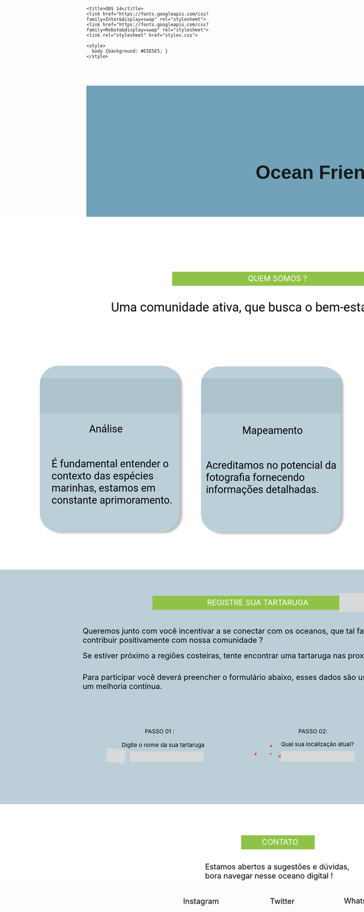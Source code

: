<html>
  <head>
    <meta charset="utf-8">
  
    <title>ODS 14</title>
    <link href="https://fonts.googleapis.com/css?family=Inter&display=swap" rel="stylesheet">
    <link href="https://fonts.googleapis.com/css?family=Roboto&display=swap" rel="stylesheet">
    <link rel="stylesheet" href="styles.css">
    
    <style>
      body {background: #E5E5E5; }
    </style>
  
  </head>
          
<body>

<header>
  <h1>Ocean Friends</h1>
</header>
  <div class=e46_188>
      <div  class="e69_389"></div>
      <div  class="e62_213"></div>
        <span  class="e69_383">
          PASSO 01 :
        </span>
      <div  class="e58_65"></div>
        <span  class="e62_92">
          Acre
        </span>
      <div  class="e58_64"></div>
      <div  class="e58_71"></div>
      <span  class="e55_35"></span>
      <span  class="e55_41">
        Uma comunidade ativa, que busca o bem-estar da vida marinha.
      </span>
      <span  class="e55_42">
        É fundamental entender o contexto das espécies marinhas, estamos em constante aprimoramento.
      </span>
      <span  class="e58_68">
        Análise 
      </span>
      <div  class="e58_67"></div>
      <div  class="e58_73"></div>
      <div  class="e58_80"></div>
        <div class=e62_243>
      <div  class="e58_81"></div>
      <div  class="e58_82"></div>
      <div  class="e58_83"></div>
      <div  class="e58_84"></div></div>
        <div class=e62_249>
      <div  class="e62_250"></div>
      <div  class="e62_251"></div>
      <div  class="e62_252"></div>
      <div  class="e62_253"></div></div>
        <div class=e62_244>
      <div  class="e62_245"></div>
      <div  class="e62_246"></div>
      <div  class="e62_247"></div>
      <div  class="e62_248"></div></div>
      <div  class="e62_91"></div>
      <span  class="e62_95">
        Acreditamos no potencial da fotografia fornecendo informações detalhadas. 
      </span>
      <span  class="e62_99">
        Mapeamento
      </span>
        <div class=e62_254>
      <div  class="e58_72"></div>
      <div  class="e58_85"></div>
      <div  class="e62_97"></div>
      <span  class="e62_98">
        Expandimos nosso alcance pela web, impactando de forma mundial.
      </span>
      <span  class="e62_100">
        Digital
      </span></div>
      <div  class="e62_114"></div>
      <span  class="e62_133">
        Digite o nome da sua tartaruga
      </span>
      <span  class="e62_117">
        Queremos junto com você incentivar a se conectar com os oceanos, que tal fazer parte de um processo divertido e ainda contribuir positivamente com nossa comunidade ? 
      </span>
      <span  class="e62_118">
        Para participar você deverá preencher o formulário abaixo, esses dados são usados para fins de pesquisa e auxiliam em um melhoria contínua.
      </span>
        <div class=e62_125>
      <div  class="e62_119"></div>
      <div  class="e62_120"></div>
      <div  class="e62_121"></div>
      <div  class="e62_122"></div>
      <div  class="e62_123"></div>
      <div  class="e62_124"></div></div>
      <span  class="e62_187">
        Qual sua localização atual?
      </span>
       <div class=e62_186>
      <div  class="e62_141"></div>
      <div  class="e62_144"></div>
      <div  class="e62_146"></div>
        <div class=e62_159>
      <div  class="e62_148"></div>
      <div  class="e62_149"></div>
      <div  class="e62_150"></div>
      <div  class="e62_151"></div>
      <div  class="e62_153"></div>
        <div class=e62_161>
      <div  class="e62_160"></div></div></div>
        <div class=e62_170>
      <div  class="e62_171"></div>
      <div  class="e62_172"></div>
      <div  class="e62_173"></div>
      <div  class="e62_174"></div>
      <div  class="e62_175"></div>
      <div class=e62_176>
      <div  class="e62_177"></div></div></div>
        <div class=e62_178>
      <div  class="e62_179"></div>
      <div  class="e62_180"></div>
      <div  class="e62_181"></div>
      <div  class="e62_182"></div>
      <div  class="e62_183"></div>
        <div class=e62_184>
      <div  class="e62_185"></div></div></div>
       <div class=e62_162>
      <div  class="e62_163"></div>
      <div  class="e62_164"></div>
      <div  class="e62_165"></div>
      <div  class="e62_166"></div>
      <div  class="e62_167"></div>
        <div class=e62_168>
      <div  class="e62_169"></div></div></div></div>
       <div class=e62_240>
      <div  class="e62_231"></div>
      <div  class="e62_233"></div>
      <div  class="e62_234"></div></div>
        <div class=e62_257>
      <div  class="e62_258"></div>
      <div  class="e62_259"></div>
      <div  class="e62_260"></div>
      <div  class="e62_261"></div></div>
      <div  class="e62_263"></div>
      <div  class="e62_264"></div>
      <div  class="e62_286"></div>
      <div  class="e62_288"></div>
      <div  class="e62_289"></div>
      <div  class="e62_291"></div>
      <span  class="e62_292">Instagram</span>
      <span  class="e62_293">Twitter</span>
      <span  class="e62_294">Whatsapp</span>
        <span  class="e62_297">
        Estamos abertos a sugestões e dúvidas, bora navegar nesse oceano digital !
        </span>
      <div  class="e62_301"></div>
      <div  class="e62_302"></div>
      <div  class="e62_303"></div>
      <div  class="e62_304"></div>
      <div  class="e62_305"></div>
      <div  class="e62_306"></div>
      <div  class="e62_307"></div>
      <div  class="e62_308"></div>
      <div  class="e62_309"></div>
      <div  class="e62_310"></div>
      <div  class="e62_311"></div>
      <div  class="e62_312"></div>
      <div  class="e69_377"></div>
      <div  class="e69_378"></div>
      <span  class="e69_384">PASSO 02:</span>
      <span  class="e69_385">PASSO 03: </span>
      <span  class="e69_381">Insira uma foto </span>
      <div  class="e69_387"></div>
      <div  class="e69_388"></div>
      <span  class="e69_391">
        Se estiver próximo a regiões costeiras, tente encontrar uma tartaruga nas proximidades e se aproxime de forma tranquila.
      </span>
        <div class=e69_392>
      <div  class="ei69_392_69_352"></div>
      <span  class="ei69_392_69_353">QUEM SOMOS ?</span></div>
        <div class=e69_395>
      <div  class="ei69_395_69_352"></div>
      <span  class="ei69_395_69_353">REGISTRE SUA TARTARUGA</span></div>
        <div class=e62_113>
      <div  class="e62_106"></div>
      <div  class="e62_107"></div>
      <div  class="e62_108"></div>
      <div  class="e62_109"></div>
      <div  class="e62_110"></div>
      <div  class="e62_111"></div>
      <div  class="e62_105"></div></div>
        <div class=e69_398>
      <div  class="ei69_398_69_352"></div>
      <span  class="ei69_398_69_353">CONTATO</span>
      </div>
  </div>
     </body>
</html>

<style>
header {
	width: 1440px;
	height: 600px;
	background-color: #71A2B9;
}
h1{
	font-family: sans-serif;
	font-size: 50px;
	padding-top: 200px;
	padding-right: 200px;
	position: relative;
}

.e69_389 { 
	background-color:rgba(255, 255, 255, 1);
	width:1440px;
	height:200px;
	position:absolute;
	left:0px;
	top:2172px;
}
.e62_213 { 
	background-color:rgba(188.0576241016388, 207.35253274440765, 217.0000022649765, 1);
	width:1439px;
	height:619px;
	position:absolute;
	left:0px;
	top:1551px;
}
.e69_383 { 
	color: black;
	width:80px;
	height:18px;
	position:absolute;
	left:382px;
	top:1968px;
	font-family:Inter;
	text-align:left;
	font-size:15px;
	letter-spacing:0;
}
.e58_65 { 
	background-color:rgba(255, 255, 255, 1);
	width:1445px;
	height:930px;
	position:absolute;
	left:0px;
	top:620px;
}
.e62_92 { 
	color:rgba(0, 0, 0, 1);
	width:80px;
	height:45px;
	position:absolute;
	left:582px;
	top:1205px;
	font-family:Roboto;
	text-align:left;
	font-size:39px;
	letter-spacing:0;
	line-height:px;
}
.e58_64 { 
	box-shadow:8px 4px 4px rgba(0, 0, 0, 0.25);
	background-color:rgba(186.9468829035759, 207.22957134246826, 216.75000607967377, 1);
	width:368px;
	height:438px;
	position:absolute;
	left:105px;
	top:1013px;
	border-radius: 49px;
}
.e58_71 { 
	box-shadow:8px 4px 4px rgba(0, 0, 0, 0.25);
	background-color:rgba(186.9468829035759, 207.22957134246826, 216.75000607967377, 1);
	width:368px;
	height:438px;
	position:absolute;
	left:530px;
	top:1015px;
	border-radius: 49px;
}
.e55_35 { 
	color:rgba(0, 0, 0, 1);
	position:absolute;
	left:432px;
	top:788px;
	font-family:Roboto;
	text-align:left;
	font-size:23px;
	letter-spacing:0;
}
.e55_41 { 
	color:rgba(0, 0, 0, 1);
	width:1223px;
	height:133px;
	position:absolute;
	left:293px;
	top:839px;
	font-family:Roboto;
	text-align:left;
	font-size:33px;
	letter-spacing:0;
	line-height:px;
}
.e55_42 { 
	color:rgba(0, 0, 0, 1);
	width:345px;
	height:216px;
	position:absolute;
	left:136px;
	top:1256px;
	font-family:Roboto;
	text-align:left;
	font-size:27px;
	letter-spacing:0;
}
.e58_68 { 
	color:rgba(0, 0, 0, 1);
	width:104px;
	height:28px;
	position:absolute;
	left:235px;
	top:1164px;
	font-family:Roboto;
	text-align:left;
	font-size:27px;
	letter-spacing:0;
}
.e58_67 { 
	width:85px;
	height:86px;
	position:absolute;
	left:244px;
	top:1043px;
	background-image:url(images/detective.png);
	background-repeat:no-repeat;
	background-size:cover;
}
.e58_73 { 
	background-color:rgba(2.000000118277967, 52.000000700354576, 70.00000342726707, 1);
	opacity:0.07999999821186066;
	width:368px;
	height:93px;
	position:absolute;
	left:105px;
	top:1046px;
}
.e58_80 { 
	background-color:rgba(2.000000118277967, 52.000000700354576, 70.00000342726707, 1);
	opacity:0.07999999821186066;
	width:368px;
	height:93px;
	position:absolute;
	left:531px;
	top:1046px;
}
.e62_243 { 
	width:61px;
	height:42.5px;
	position:absolute;
	left:612px;
	top:1060.5px;
}
.58_81 { 
	border:1px solid rgba(0, 0, 0, 1);
}
.e58_81 { 
	width:10px;
	height:10px;
	position:absolute;
	left:0px;
	top:0px;
}
.e58_82 { 
	border-radius:500px;
	width:10px;
	height:10px;
	position:absolute;
	left:18px;
	top:2.5px;
}
.58_82 { 
	border:1px solid rgba(0, 0, 0, 1);
}
.e58_83 { 
	border-radius:500px;
	width:10px;
	height:10px;
	position:absolute;
	left:23px;
	top:15.5px;
}
.58_83 { 
	border:1px solid rgba(0, 0, 0, 1);
}
.e58_84 { 
	border-radius:500px;
	width:20px;
	height:20px;
	position:absolute;
	left:41px;
	top:22.5px;
}
.58_84 { 
	border:1px solid rgba(0, 0, 0, 1);
}
.e62_249 { 
	width:61px;
	height:42.5px;
	position:absolute;
	left:1058px;
	top:1060.5px;
}
.62_250 { 
	border:1px solid rgba(0, 0, 0, 1);
}
.e62_250 { 
	width:10px;
	height:10px;
	position:absolute;
	left:0px;
	top:0px;
}
.e62_251 { 
	border-radius:500px;
	width:10px;
	height:10px;
	position:absolute;
	left:18px;
	top:2.5px;
}
.62_251 { 
	border:1px solid rgba(0, 0, 0, 1);
}
.e62_252 { 
	border-radius:500px;
	width:10px;
	height:10px;
	position:absolute;
	left:23px;
	top:15.5px;
}
.62_252 { 
	border:1px solid rgba(0, 0, 0, 1);
}
.e62_253 { 
	border-radius:500px;
	width:20px;
	height:20px;
	position:absolute;
	left:41px;
	top:22.5px;
}
.62_253 { 
	border:1px solid rgba(0, 0, 0, 1);
}
.e62_244 { 
	width:61px;
	height:42.5px;
	position:absolute;
	left:187px;
	top:1060.5px;
}
.62_245 { 
	border:1px solid rgba(0, 0, 0, 1);
}
.e62_245 { 
	width:10px;
	height:10px;
	position:absolute;
	left:0px;
	top:0px;
}
.e62_246 { 
	border-radius:500px;
	width:10px;
	height:10px;
	position:absolute;
	left:18px;
	top:2.5px;
}
.62_246 { 
	border:1px solid rgba(0, 0, 0, 1);
}
.e62_247 { 
	border-radius:500px;
	width:10px;
	height:10px;
	position:absolute;
	left:23px;
	top:15.5px;
}
.62_247 { 
	border:1px solid rgba(0, 0, 0, 1);
}
.e62_248 { 
	border-radius:500px;
	width:20px;
	height:20px;
	position:absolute;
	left:41px;
	top:22.5px;
}
.62_248 { 
	border:1px solid rgba(0, 0, 0, 1);
}
.e62_91 { 
	width:85px;
	height:86px;
	position:absolute;
	left:692px;
	top:1050px;
	background-image:url(images/camera.png);
	background-repeat:no-repeat;
	background-size:cover;
}
.e62_95 { 
	color:rgba(0, 0, 0, 1);
	width:364px;
	height:190px;
	position:absolute;
	left:543px;
	top:1260px;
	font-family:Roboto;
	text-align:left;
	font-size:27px;
	letter-spacing:0;
}
.e62_99 { 
	color:rgba(0, 0, 0, 1);
	width:160px;
	height:32px;
	position:absolute;
	left:639px;
	top:1168px;
	font-family:Roboto;
	text-align:left;
	font-size:27px;
	letter-spacing:0;
}
.e62_254 { 
	width:368px;
	height:438px;
	position:absolute;
	left:972px;
	top:1015px;
}
.e58_72 { 
	box-shadow:8px 4px 4px rgba(0, 0, 0, 0.25);
	background-color:rgba(186.9468829035759, 207.22957134246826, 216.75000607967377, 1);
	width:368px;
	height:438px;
	position:absolute;
	left:0px;
	top:0px;
	border-top-left-radius:49px;
	border-top-right-radius:49px;
	border-bottom-left-radius:49px;
	border-bottom-right-radius:49px;
}
.e58_85 { 
	background-color:rgba(2.000000118277967, 52.000000700354576, 70.00000342726707, 1);
	opacity:0.07999999821186066;
	width:368px;
	height:93px;
	position:absolute;
	left:0px;
	top:31px;
}
.e62_97 { 
	transform: rotate(13.511633743322736deg);
	width:85px;
	height:86px;
	position:absolute;
	left:170.09326171875px;
	top:26px;
	background-image:url(images/google_mobile.png);
	background-repeat:no-repeat;
	background-size:cover;
}
.e62_98 { 
	color:rgba(0, 0, 0, 1);
	width:335px;
	height:96px;
	position:absolute;
	left:29px;
	top:227px;
	font-family:Roboto;
	text-align:left;
	font-size:27px;
	letter-spacing:0;
}
.e62_100 { 
	color:rgba(0, 0, 0, 1);
	width:77px;
	height:32px;
	position:absolute;
	left:153px;
	top:149px;
	font-family:Roboto;
	text-align:left;
	font-size:27px;
	letter-spacing:0;
}
.e62_114 { 
	width:439px;
	height:37px;
	position:absolute;
	left:144.00003051757812px;
	top:1931px;
	border-radius:19px;
}
.e62_133 { 
	color:rgba(0, 0, 0, 1);
	width:225px;
	height:18px;
	position:absolute;
	left:321px;
	top:2004px;
	font-family:Inter;
	text-align:left;
	font-size:15px;
	letter-spacing:0;
}
.e62_117 { 
	color:rgba(0, 0, 0, 1);
	width:1180px;
	height:48px;
	position:absolute;
	left:218px;
	top:1701px;
	font-family:Inter;
	text-align:left;
	font-size:20px;
	letter-spacing:0;
}
.e62_118 { 
	color:rgba(0, 0, 0, 1);
	width:1141px;
	height:48px;
	position:absolute;
	left:218px;
	top:1823px;
	font-family:Inter;
	text-align:left;
	font-size:20px;
	letter-spacing:0;
}
.e62_125 { 
	transform: rotate(2.947519242489831deg);
	width:48.86473083496094px;
	height:36.24879837036133px;
	position:absolute;
	left:280.86395263671875px;
	top:2024px;
}
.e62_119 { 
	transform: rotate(2.947519242489831deg);
	background-color:rgba(217.0000022649765, 217.0000022649765, 217.0000022649765, 1);
	width:48.86473083496094px;
	height:36.24879837036133px;
	position:absolute;
	left:0px;
	top:0px;
}
.62_119 { 
	border:7px solid rgba(232.68750607967377, 232.68750607967377, 232.68750607967377, 1);
}
.e62_120 { 
	transform: rotate(2.947519242489831deg);
	width:9.062199592590332px;
	height:6.524783611297607px;
	position:absolute;
	left:8.550432503867341px;
	top:8.788619207532747px;
}
.62_120 { 
	border:1px solid rgba(232.68750607967377, 232.68750607967377, 232.68750607967377, 1);
}
.e62_121 { 
	transform: rotate(2.947519242489831deg);
	width:9.062199592590332px;
	height:6.524783611297607px;
	position:absolute;
	left:12.764067345385115px;
	top:11.546306585417824px;
}
.62_121 { 
	border:1px solid rgba(232.68750607967377, 232.68750607967377, 232.68750607967377, 1);
}
.e62_122 { 
	transform: rotate(2.947519242489831deg);
	width:9.062199592590332px;
	height:6.524783611297607px;
	position:absolute;
	left:16.959052085886526px;
	top:14.66603986723021px;
}
.62_122 { 
	border:1px solid rgba(232.68750607967377, 232.68750607967377, 232.68750607967377, 1);
}
.e62_123 { 
	transform: rotate(2.947519242489831deg);
	width:9.062199592590332px;
	height:6.524783611297607px;
	position:absolute;
	left:21.154034921562584px;
	top:17.785773050964508px;
}
.62_123 { 
	border:1px solid rgba(232.68750607967377, 232.68750607967377, 232.68750607967377, 1);
}
.e62_124 { 
	transform: rotate(2.947519242489831deg);
	width:9.062199592590332px;
	height:6.524783611297607px;
	position:absolute;
	left:25.349019662063938px;
	top:20.905506332777122px;
}
.62_124 { 
	border:1px solid rgba(232.68750607967377, 232.68750607967377, 232.68750607967377, 1);
}
.e62_187 { 
	color:rgba(0, 0, 0, 1);
	width:199px;
	height:18px;
	position:absolute;
	left:741px;
	top:2002px;
	font-family:Inter;
	text-align:left;
	font-size:15px;
	letter-spacing:0;
}
.e62_186 { 
	width:62.70000457763672px;
	height:57.000003814697266px;
	position:absolute;
	left:670px;
	top:2008px;
}
.e62_141 { 
	transform: rotate(150.72230761162808deg);
	border-radius:500px;
	background-color:rgba(187.00000405311584, 207.00000286102295, 217.0000022649765, 1);
	width:44.46156692504883px;
	height:42.603782653808594px;
	position:absolute;
	left:62.70000076293945px;
	top:35.25650405883789px;
}
.62_141 { 
	border:1px solid rgba(0, 0, 0, 1);
}
.e62_144 { 
	transform: rotate(150.72230761162808deg);
	width:19.76069450378418px;
	height:42.01206588745117px;
	position:absolute;
	left:58.390907287597656px;
	top:37.672325134277344px;
}
.62_144 { 
	border:1px solid rgba(0, 0, 0, 1);
}
.e62_146 { 
	transform: rotate(150.72230761162808deg);
	width:6.792738914489746px;
	height:34.911434173583984px;
	position:absolute;
	left:33.11051559448242px;
	top:46.438716888427734px;
}
.62_146 { 
	border:1px solid rgba(0, 0, 0, 1);
}
.e62_159 { 
	transform: rotate(-99.0537341401173deg);
	width:14.269881248474121px;
	height:13.832874298095703px;
	position:absolute;
	left:8.048849105834961px;
	top:19.87958526611328px;
}
.e62_148 { 
	transform: rotate(-99.05373498325396deg);
	width:4.035839080810547px;
	height:6.9488019943237305px;
	position:absolute;
	left:-1.6104748546449628px;
	top:-10.10656006567524px;
}
.62_148 { 
	border:1px solid rgba(0, 0, 0, 1);
}
.e62_149 { 
	transform: rotate(-99.05373498325396deg);
	width:4.035839080810547px;
	height:5.685383319854736px;
	position:absolute;
	left:2.955126449994623px;
	top:-9.5451883592159px;
}
.62_149 { 
	border:1px solid rgba(0, 0, 0, 1);
}
.e62_150 { 
	transform: rotate(-99.05373498325396deg);
	width:8.071678161621094px;
	height:10.10734748840332px;
	position:absolute;
	left:1.8927430058879509px;
	top:-4.17346678799845px;
}
.62_150 { 
	border:1px solid rgba(0, 0, 0, 1);
}
.e62_151 { 
	transform: rotate(-99.05373498325396deg);
	width:4.612387180328369px;
	height:4.421964645385742px;
	position:absolute;
	left:7.1753669580937185px;
	top:-3.125173267437276px;
}
.62_151 { 
	border:1px solid rgba(0, 0, 0, 1);
}
.e62_153 { 
	transform: rotate(-132.9010803649917deg);
	background-color:rgba(244.3749949336052, 75.34895360469818, 75.34895360469818, 1);
	width:5.530364036560059px;
	height:5.29517936706543px;
	position:absolute;
	left:4.035009017114589px;
	top:-6.78091058965083px;
}
.e62_161 { 
	transform: rotate(-6.736138120153852e-7deg);
	width:3.7837445735931396px;
	height:3.4664108753204346px;
	position:absolute;
	left:9.378654833513906px;
	top:-5.186970123496849px;
}
.e62_160 { 
	transform: rotate(-6.736138120153852e-7deg);
	width:3.7837445735931396px;
	height:3.4664106369018555px;
	position:absolute;
	left:0px;
	top:0px;
}
.62_160 { 
	border:1px solid rgba(0, 0, 0, 1);
}
.e62_170 { 
	transform: rotate(106.54144283837277deg);
	width:14.340413093566895px;
	height:13.77566146850586px;
	position:absolute;
	left:57.67113494873047px;
	top:39.83807373046875px;
}
.e62_171 { 
	transform: rotate(106.54144283837277deg);
	width:4.055787086486816px;
	height:6.92006254196167px;
	position:absolute;
	left:-2.9281463930494738px;
	top:9.859018658203695px;
}
.62_171 { 
	border:1px solid rgba(0, 0, 0, 1);
}
.e62_172 { 
	transform: rotate(106.54144283837277deg);
	width:4.055787086486816px;
	height:5.661869049072266px;
	position:absolute;
	left:-6.87493700341372px;
	top:7.698418053249952px;
}
.62_172 { 
	border:1px solid rgba(0, 0, 0, 1);
}
.e62_173 { 
	transform: rotate(106.54144283837277deg);
	width:8.111574172973633px;
	height:10.065546035766602px;
	position:absolute;
	left:-3.557428469438605px;
	top:3.149550709090363px;
}
.62_173 { 
	border:1px solid rgba(0, 0, 0, 1);
}
.e62_174 { 
	transform: rotate(106.54144283837277deg);
	width:4.635185718536377px;
	height:4.403676509857178px;
	position:absolute;
	left:-7.950262375535317px;
	top:0.2835473669510975px;
}
.62_174 { 
	border:1px solid rgba(0, 0, 0, 1);
}
.e62_175 { 
	transform: rotate(71.58561382590166deg);
	background-color:rgba(244.3749949336052, 75.34895360469818, 75.34895360469818, 1);
	width:5.5417680740356445px;
	height:5.2850823402404785px;
	position:absolute;
	left:-6.661117559096965px;
	top:4.771323200985989px;
}
.e62_176 { 
	transform: rotate(-158.57012880597784deg);
	width:3.768688678741455px;
	height:3.482774496078491px;
	position:absolute;
	left:-10.872069180047447px;
	top:1.3824951322412744px;
}
.e62_177 { 
	transform: rotate(-158.57012880597784deg);
	width:3.768688440322876px;
	height:3.482774496078491px;
	position:absolute;
	left:0px;
	top:0px;
}
.62_177 { 
	border:1px solid rgba(0, 0, 0, 1);
}
.e62_178 { 
	transform: rotate(106.54144283837277deg);
	width:10.614396095275879px;
	height:10.196383476257324px;
	position:absolute;
	left:36.680389404296875px;
	top:32.08100891113281px;
}
.e62_179 { 
	transform: rotate(106.54144283837277deg);
	width:3.0019867420196533px;
	height:5.122048377990723px;
	position:absolute;
	left:-2.167313833539083px;
	top:7.297233855627155px;
}
.62_179 { 
	border:1px solid rgba(0, 0, 0, 1);
}
.e62_180 { 
	transform: rotate(106.54144283837277deg);
	width:3.0019867420196533px;
	height:4.19076681137085px;
	position:absolute;
	left:-5.088633391942153px;
	top:5.698005269185842px;
}
.62_180 { 
	border:1px solid rgba(0, 0, 0, 1);
}
.e62_181 { 
	transform: rotate(106.54144283837277deg);
	width:6.003973484039307px;
	height:7.450252056121826px;
	position:absolute;
	left:-2.633082933144351px;
	top:2.331164624096573px;
}
.62_181 { 
	border:1px solid rgba(0, 0, 0, 1);
}
.e62_182 { 
	transform: rotate(106.54144283837277deg);
	width:3.430842161178589px;
	height:3.2594852447509766px;
	position:absolute;
	left:-5.884525114031021px;
	top:0.20980712890195719px;
}
.62_182 { 
	border:1px solid rgba(0, 0, 0, 1);
}
.e62_183 { 
	transform: rotate(71.58561382590166deg);
	background-color:rgba(244.3749949336052, 75.34895360469818, 75.34895360469818, 1);
	width:4.101870536804199px;
	height:3.911878824234009px;
	position:absolute;
	left:-4.930373499583993px;
	top:3.5314208030279133px;
}
.e62_184 { 
	transform: rotate(-158.57012880597784deg);
	width:2.7894837856292725px;
	height:2.5778582096099854px;
	position:absolute;
	left:-8.047212990239018px;
	top:1.0231982496331966px;
}
.e62_185 { 
	transform: rotate(-158.57012880597784deg);
	width:2.7894837856292725px;
	height:2.5778582096099854px;
	position:absolute;
	left:0px;
	top:0px;
}
.62_185 { 
	border:1px solid rgba(0, 0, 0, 1);
}
.e62_162 { 
	transform: rotate(-2.896787666169815deg);
	width:15.658905029296875px;
	height:12.601913452148438px;
	position:absolute;
	left:35.14705276489258px;
	top:1.6764624118804932px;
}
.e62_163 { 
	transform: rotate(-2.896787879340466deg);
	width:4.428685188293457px;
	height:6.330441474914551px;
	position:absolute;
	left:11.215672468959042px;
	top:-0.5676855398742191px;
}
.62_163 { 
	border:1px solid rgba(0, 0, 0, 1);
}
.e62_164 { 
	transform: rotate(-2.896787879340466deg);
	width:4.428685188293457px;
	height:5.179452896118164px;
	position:absolute;
	left:10.198342326878333px;
	top:3.5172214432109286px;
}
.62_164 { 
	border:1px solid rgba(0, 0, 0, 1);
}
.e62_165 { 
	transform: rotate(-2.896787879340466deg);
	width:8.857370376586914px;
	height:9.207915306091309px;
	position:absolute;
	left:4.406078877666687px;
	top:2.0817847912826437px;
}
.62_165 { 
	border:1px solid rgba(0, 0, 0, 1);
}
.e62_166 { 
	transform: rotate(-2.896787879340466deg);
	width:5.061354160308838px;
	height:4.028462886810303px;
	position:absolute;
	left:2.791821418446375px;
	top:6.773012887286086px;
}
.62_166 { 
	border:1px solid rgba(0, 0, 0, 1);
}
.e62_167 { 
	transform: rotate(-32.60894882463576deg);
	background-color:rgba(244.3749949336052, 75.34895360469818, 75.34895360469818, 1);
	width:5.760735988616943px;
	height:5.083121299743652px;
	position:absolute;
	left:7.074196617610596px;
	top:4.251570018813027px;
}
.e62_168 { 
	transform: rotate(95.55927057660872deg);
	width:3.460361957550049px;
	height:3.789278268814087px;
	position:absolute;
	left:4.856819024828837px;
	top:8.950173765530053px;
}
.e62_169 { 
	transform: rotate(95.55927057660872deg);
	width:3.4603612422943115px;
	height:3.789278268814087px;
	position:absolute;
	left:0px;
	top:0px;
}
.62_169 { 
	border:1px solid rgba(0, 0, 0, 1);
}
.e62_240 { 
	width:36px;
	height:30.85714340209961px;
	position:absolute;
	left:1097px;
	top:2025px;
}
.e62_231 { 
	background-color:rgba(217.0000022649765, 217.0000022649765, 217.0000022649765, 1);
	width:36px;
	height:30.85714340209961px;
	position:absolute;
	left:0px;
	top:0px;
}
.62_231 { 
	border:1px solid rgba(0, 0, 0, 1);
}
.e62_233 { 
	border-radius:500px;
	background-color:rgba(0, 0, 0, 1);
	width:6.4285712242126465px;
	height:6.4285712242126465px;
	position:absolute;
	left:6.4285712242126465px;
	top:7.714285850524902px;
}
.62_234 { 
	border:1px solid rgba(0, 0, 0, 1);
}
.e62_234 { 
	width:33.42856979370117px;
	height:10.285714149475098px;
	position:absolute;
	left:0.6428571343421936px;
	top:17.35714340209961px;
}
.e62_257 { 
	width:61px;
	height:42.5px;
	position:absolute;
	left:1068px;
	top:1071px;
}
.62_258 { 
	border:1px solid rgba(0, 0, 0, 1);
}
.e62_258 { 
	width:10px;
	height:10px;
	position:absolute;
	left:0px;
	top:0px;
}
.e62_259 { 
	border-radius:500px;
	width:10px;
	height:10px;
	position:absolute;
	left:18px;
	top:2.5px;
}
.62_259 { 
	border:1px solid rgba(0, 0, 0, 1);
}
.e62_260 { 
	border-radius:500px;
	width:10px;
	height:10px;
	position:absolute;
	left:23px;
	top:15.5px;
}
.62_260 { 
	border:1px solid rgba(0, 0, 0, 1);
}
.e62_261 { 
	border-radius:500px;
	width:20px;
	height:20px;
	position:absolute;
	left:41px;
	top:22.5px;
}
.62_261 { 
	border:1px solid rgba(0, 0, 0, 1);
}
.e62_263 { 
	width:49px;
	height:286px;
	position:absolute;
	left:1378px;
	top:1100px;
}
.62_264 { 
	border:3px solid rgba(0, 0, 0, 1);
}
.e62_264 { 
	width:34px;
	height:0px;
	position:absolute;
	left:1384px;
	top:1222px;
}
.e62_286 { 
	width:67px;
	height:66px;
	position:absolute;
	left:484px;
	top:2409px;
}
.e62_288 { 
	width:46px;
	height:46px;
	position:absolute;
	left:422px;
	top:2409px;
	background-image:url(images/instagram.png);
	background-repeat:no-repeat;
	background-size:cover;
}
.e62_289 { 
	width:46px;
	height:45px;
	position:absolute;
	left:637px;
	top:2403px;
	background-image:url(images/twitter.png);
	background-repeat:no-repeat;
	background-size:cover;
}
.e62_291 { 
	width:43px;
	height:43px;
	position:absolute;
	left:842px;
	top:2403px;
	background-image:url(images/whatsapp.png);
	background-repeat:no-repeat;
	background-size:cover;
}
.e62_292 { 
	color:rgba(0, 0, 0, 1);
	width:100px;
	height:24px;
	position:absolute;
	left:483px;
	top:2414px;
	font-family:Inter;
	text-align:left;
	font-size:20px;
	letter-spacing:0;
}
.e62_293 { 
	color:rgba(0, 0, 0, 1);
	width:71px;
	height:24px;
	position:absolute;
	left:712px;
	top:2414px;
	font-family:Inter;
	text-align:left;
	font-size:20px;
	letter-spacing:0;
}
.e62_294 { 
	color:rgba(0, 0, 0, 1);
	width:101px;
	height:24px;
	position:absolute;
	left:907px;
	top:2413px;
	font-family:Inter;
	text-align:left;
	font-size:20px;
	letter-spacing:0;
}
.e62_297 { 
	color:rgba(0, 0, 0, 1);
	width:411px;
	height:72px;
	position:absolute;
	left:541px;
	top:2323px;
	font-family:Inter;
	text-align:left;
	font-size:20px;
	letter-spacing:0;
}
.e62_301 { 
	border-radius:500px;
	width:46px;
	height:45px;
	position:absolute;
	left:299px;
	top:2383px;
}
.62_301 { 
	border:1px solid rgba(0, 0, 0, 1);
}
.e62_302 { 
	border-radius:500px;
	width:16px;
	height:16px;
	position:absolute;
	left:294px;
	top:2354px;
}
.62_302 { 
	border:1px solid rgba(0, 0, 0, 1);
}
.e62_303 { 
	border-radius:500px;
	width:16px;
	height:16px;
	position:absolute;
	left:265px;
	top:2357px;
}
.62_303 { 
	border:1px solid rgba(0, 0, 0, 1);
}
.e62_304 { 
	border-radius:500px;
	width:16px;
	height:16px;
	position:absolute;
	left:277px;
	top:2338px;
}
.62_304 { 
	border:1px solid rgba(0, 0, 0, 1);
}
.e62_305 { 
	border-radius:500px;
	width:16px;
	height:16px;
	position:absolute;
	left:230px;
	top:2341px;
}
.62_305 { 
	border:1px solid rgba(0, 0, 0, 1);
}
.e62_306 { 
	border-radius:500px;
	width:16px;
	height:16px;
	position:absolute;
	left:246px;
	top:2325px;
}
.62_306 { 
	border:1px solid rgba(0, 0, 0, 1);
}
.e62_307 { 
	transform: rotate(128.37496289145972deg);
	border-radius:500px;
	width:49px;
	height:48px;
	position:absolute;
	left:1159.0498046875px;
	top:2360.4677734375px;
}
.62_307 { 
	border:1px solid rgba(0, 0, 0, 1);
}
.e62_308 { 
	transform: rotate(128.37496289145972deg);
	border-radius:500px;
	width:17px;
	height:17px;
	position:absolute;
	left:1185.6727294921875px;
	top:2375.172119140625px;
}
.62_308 { 
	border:1px solid rgba(0, 0, 0, 1);
}
.e62_309 { 
	transform: rotate(128.37496289145972deg);
	border-radius:500px;
	width:17px;
	height:17px;
	position:absolute;
	left:1202.5657958984375px;
	top:2349.0068359375px;
}
.62_309 { 
	border:1px solid rgba(0, 0, 0, 1);
}
.e62_310 { 
	transform: rotate(128.37496289145972deg);
	border-radius:500px;
	width:17px;
	height:17px;
	position:absolute;
	left:1210.1746826171875px;
	top:2371.614501953125px;
}
.62_310 { 
	border:1px solid rgba(0, 0, 0, 1);
}
.e62_311 { 
	transform: rotate(128.37496289145972deg);
	border-radius:500px;
	width:17px;
	height:17px;
	position:absolute;
	left:1238.863037109375px;
	top:2330.5537109375px;
}
.62_311 { 
	border:1px solid rgba(0, 0, 0, 1);
}
.e62_312 { 
	transform: rotate(128.37496289145972deg);
	border-radius:500px;
	width:17px;
	height:17px;
	position:absolute;
	left:1241.63671875px;
	top:2354.434814453125px;
}
.62_312 { 
	border:1px solid rgba(0, 0, 0, 1);
}
.e69_377 { 
	background-color:rgba(217.0000022649765, 217.0000022649765, 217.0000022649765, 1);
	width:194px;
	height:27px;
	position:absolute;
	left:343px;
	top:2031px;
}
.e69_378 { 
	background-color:rgba(217.0000022649765, 217.0000022649765, 217.0000022649765, 1);
	width:194px;
	height:28px;
	position:absolute;
	left:741px;
	top:2030px;
}
.e69_384 { 
	color:rgba(0, 0, 0, 1);
	width:89px;
	height:20px;
	position:absolute;
	left:787px;
	top:1968px;
	font-family:Inter;
	text-align:left;
	font-size:15px;
	letter-spacing:0;
}
.e69_385 { 
	color:rgba(0, 0, 0, 1);
	width:87px;
	height:20px;
	position:absolute;
	left:1082px;
	top:1968px;
	font-family:Inter;
	text-align:left;
	font-size:15px;
	letter-spacing:0;
}
.e69_381 { 
	color:rgba(0, 0, 0, 1);
	width:109px;
	height:18px;
	position:absolute;
	left:1060px;
	top:2002px;
	font-family:Inter;
	text-align:left;
	font-size:15px;
	letter-spacing:0;
}
.e69_387 { 
	transform: rotate(-1.4033419209422001e-14deg);
	width:82px;
	height:0px;
	position:absolute;
	left:582px;
	top:1982px;
}
.69_387 { 
	border:3px solid rgba(0, 0, 0, 1);
}
.e69_388 { 
	transform: rotate(0.000005008956130975318deg);
	width:72px;
	height:0px;
	position:absolute;
	left:958px;
	top:1982px;
}
.69_388 { 
	border:3px solid rgba(0, 0, 0, 1);
}
.e69_391 { 
	color:rgba(0, 0, 0, 1);
	width:1185px;
	height:48px;
	position:absolute;
	left:218px;
	top:1766px;
	font-family:Inter;
	text-align:left;
	font-size:20px;
	letter-spacing:0;
}
.e69_392 { 
	width:530px;
	height:37px;
	position:absolute;
	left:454px;
	top:765px;
}
.ei69_392_69_352 { 
	background-color:rgba(143.00000667572021, 195.0000035762787, 71.00000336766243, 1);
	width:530px;
	height:37px;
	position:absolute;
	left:0px;
	top:0px;
}
.ei69_392_69_353 { 
	color:rgba(255, 255, 255, 1);
	width:158px;
	height:24px;
	position:absolute;
	left:198.6907196044922px;
	top:6px;
	font-family:Inter;
	text-align:center;
	font-size:20px;
	letter-spacing:0;
}
.e69_395 { 
	width:530px;
	height:37px;
	position:absolute;
	left:402px;
	top:1620px;
}
.ei69_395_69_352 { 
	background-color:rgba(143.00000667572021, 195.0000035762787, 71.00000336766243, 1);
	width:530px;
	height:37px;
	position:absolute;
	left:0px;
	top:0px;
}
.ei69_395_69_353 { 
	color:rgba(255, 255, 255, 1);
	width:274px;
	height:24px;
	position:absolute;
	left:140.6907196044922px;
	top:6px;
	font-family:Inter;
	text-align:center;
	font-size:20px;
	letter-spacing:0;
}
.e62_113 { 
	width:122.82475280761719px;
	height:91.9998779296875px;
	position:absolute;
	left:895px;
	top:1571px;
}
.e62_106 { 
	background-color:rgba(217.0000022649765, 217.0000022649765, 217.0000022649765, 1);
	width:67.40186309814453px;
	height:50px;
	position:absolute;
	left:0px;
	top:41.9998779296875px;
}
.62_106 { 
	border:7px solid rgba(232.68750607967377, 232.68750607967377, 232.68750607967377, 1);
}
.62_107 { 
	border:1px solid rgba(232.68750607967377, 232.68750607967377, 232.68750607967377, 1);
}
.e62_107 { 
	width:12.5px;
	height:9px;
	position:absolute;
	left:12.40185546875px;
	top:53.4998779296875px;
}
.62_108 { 
	border:1px solid rgba(232.68750607967377, 232.68750607967377, 232.68750607967377, 1);
}
.e62_108 { 
	width:12.5px;
	height:9px;
	position:absolute;
	left:18.40185546875px;
	top:56.9998779296875px;
}
.62_109 { 
	border:1px solid rgba(232.68750607967377, 232.68750607967377, 232.68750607967377, 1);
}
.e62_109 { 
	width:12.5px;
	height:9px;
	position:absolute;
	left:24.40185546875px;
	top:60.9998779296875px;
}
.62_110 { 
	border:1px solid rgba(232.68750607967377, 232.68750607967377, 232.68750607967377, 1);
}
.e62_110 { 
	width:12.5px;
	height:9px;
	position:absolute;
	left:30.40185546875px;
	top:64.9998779296875px;
}
.62_111 { 
	border:1px solid rgba(232.68750607967377, 232.68750607967377, 232.68750607967377, 1);
}
.e62_111 { 
	width:12.5px;
	height:9px;
	position:absolute;
	left:36.40185546875px;
	top:68.9998779296875px;
}
.e62_105 { 
	transform: rotate(19.02752345520445deg);
	width:72.22417449951172px;
	height:72.22417449951172px;
	position:absolute;
	left:54.5467529296875px;
	top:0px;
	background-image:url(images/ball_point_pen.png);
	background-repeat:no-repeat;
	background-size:cover;
}
.e69_398 { 
	width:194px;
	height:37px;
	position:absolute;
	left:636px;
	top:2252px;
}
.ei69_398_69_352 { 
	background-color:rgba(143.00000667572021, 195.0000035762787, 71.00000336766243, 1);
	width:194px;
	height:37px;
	position:absolute;
	left:0px;
	top:0px;
}
.ei69_398_69_353 { 
	color:rgba(255, 255, 255, 1);
	width:99px;
	height:24px;
	position:absolute;
	left:53px;
	top:6px;
	font-family:Inter;
	text-align:center;
	font-size:20px;
	letter-spacing:0;
}
</style>
